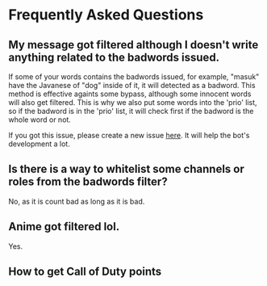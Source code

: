# Frequently Asked Questions

## My message got filtered although I doesn't write anything related to the badwords issued.

<p> If some of your words contains the badwords issued, for example, "masuk" have the Javanese of "dog" inside of it, it will detected as a badword. This method is effective againts some bypass, although some innocent words will also get filtered. This is why we also put some words into the 'prio' list, so if the badword is in the 'prio' list, it will check first if the badword is the whole word or not.</p>

<p>If you got this issue, please create a new issue <a href="">here</a>. It will help the bot's development a lot.</p>

## Is there is a way to whitelist some channels or roles from the badwords filter?

<p>No, as it is count bad as long as it is bad.</p>

## Anime got filtered lol.

<p>Yes.</p>

## How to get Call of Duty points